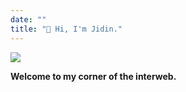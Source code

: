```yaml
---
date: ""
title: "👋 Hi, I'm Jidin."
---
```



![](../EXTRAS/manwalk.gif)

**Welcome to my corner of the interweb.** 
